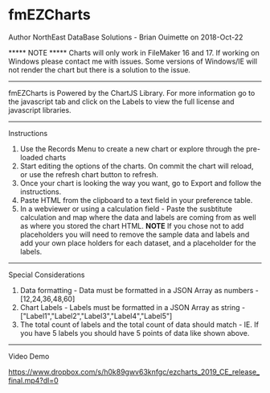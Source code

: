 # fmEZCharts
Author NorthEast DataBase Solutions - Brian Ouimette on 2018-Oct-22 

***** NOTE ***** Charts will only work in FileMaker 16 and 17. If working on Windows please contact me with issues. Some versions of Windows/IE will not render the chart but there is a solution to the issue. 

------------------------------------------------------------------------------------------
fmEZCharts is Powered by the ChartJS Library. For more information go to the javascript tab and click on the Labels to view the full license and javascript libraries.


------------------------------------------------------------------------------------------ 
Instructions

1. Use the Records Menu to create a new chart or explore through the pre-loaded charts
2. Start editing the options of the charts. On commit the chart will reload, or use the refresh chart button to refresh. 
3. Once your chart is looking the way you want, go to Export and follow the instructions. 
4. Paste HTML from the clipboard to a text field in your preference table.
5. In a webviewer or using a calculation field - Paste the susbtitute calculation and map where the data and labels are coming from as well as where you stored the chart HTML. **NOTE** If you chose not to add placeholders you will need to remove the sample data and labels and add your own place holders for each dataset, and a placeholder for the labels.

------------------------------------------------------------------------------------------ 
Special Considerations

1. Data formatting - Data must be formatted in a JSON Array as numbers - [12,24,36,48,60]
2. Chart Labels - Labels must be formatted in a JSON Array as string - ["Label1","Label2","Label3","Label4","Label5"]
3. The total count of labels and the total count of data should match - IE. If you have 5 labels you should have 5 points of data like shown above.

------------------------------------------------------------------------------------------ 
Video Demo

https://www.dropbox.com/s/h0k89gwv63knfgc/ezcharts_2019_CE_release_final.mp4?dl=0
